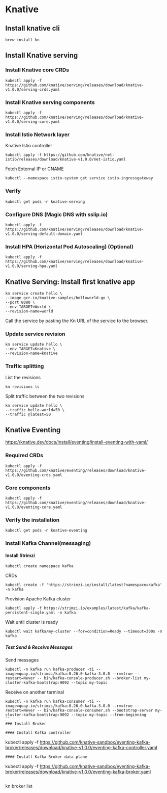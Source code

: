 # Knative
## Install knative cli
```
brew install kn
```

## Install Knative serving
### Install Knative core CRDs
```
kubectl apply -f https://github.com/knative/serving/releases/download/knative-v1.0.0/serving-crds.yaml
```

### Install Knative serving components
```
kubectl apply -f https://github.com/knative/serving/releases/download/knative-v1.0.0/serving-core.yaml
```
### Install Istio Network layer
Knative Istio controller
```
kubectl apply -f https://github.com/knative/net-istio/releases/download/knative-v1.0.0/net-istio.yaml
```
Fetch External IP or CNAME
```
kubectl --namespace istio-system get service istio-ingressgateway
```
### Verify
```
kubectl get pods -n knative-serving
```

### Configure DNS (Magic DNS with sslip.io)
```
kubectl apply -f https://github.com/knative/serving/releases/download/knative-v1.0.0/serving-default-domain.yaml
```
### Install HPA (Horizontal Pod Autoscaling) (Optional)
```
kubectl apply -f https://github.com/knative/serving/releases/download/knative-v1.0.0/serving-hpa.yaml
```

## Knative Serving: Install first knative app
```
kn service create hello \
--image gcr.io/knative-samples/helloworld-go \
--port 8080 \
--env TARGET=World \
--revision-name=world
```
Call the service by pasting the Kn URL of the service to the browser.

### Update service revision
```
kn service update hello \
--env TARGET=Knative \
--revision-name=knative
````

### Traffic splitting
List the revisions
```
kn revisions ls
```
Split traffic between the two revisions
```
kn service update hello \
--traffic hello-world=50 \
--traffic @latest=50
```

## Knative Eventing
https://knative.dev/docs/install/eventing/install-eventing-with-yaml/
### Required CRDs
```
kubectl apply -f https://github.com/knative/eventing/releases/download/knative-v1.0.0/eventing-crds.yaml
```
### Core components
```
kubectl apply -f https://github.com/knative/eventing/releases/download/knative-v1.0.0/eventing-core.yaml
```
### Verify the installation
```
kubectl get pods -n knative-eventing
```
### Install Kafka Channel(messaging)
#### Install Strimzi
```
kubectl create namespace kafka
```
CRDs
```
kubectl create -f 'https://strimzi.io/install/latest?namespace=kafka' -n kafka
```
Provision Apache Kafka cluster
```
kubectl apply -f https://strimzi.io/examples/latest/kafka/kafka-persistent-single.yaml -n kafka
```
Wait until cluster is ready
```
kubectl wait kafka/my-cluster --for=condition=Ready --timeout=300s -n kafka 
```
##### Test Send & Receive Messages
Send messages
```
kubectl -n kafka run kafka-producer -ti --image=quay.io/strimzi/kafka:0.26.0-kafka-3.0.0 --rm=true --restart=Never -- bin/kafka-console-producer.sh --broker-list my-cluster-kafka-bootstrap:9092 --topic my-topic
```
Receive on another terminal
```
kubectl -n kafka run kafka-consumer -ti --image=quay.io/strimzi/kafka:0.26.0-kafka-3.0.0 --rm=true --restart=Never -- bin/kafka-console-consumer.sh --bootstrap-server my-cluster-kafka-bootstrap:9092 --topic my-topic --from-beginning
``
### Install Broker

#### Install Kafka controller
```
kubectl apply -f https://github.com/knative-sandbox/eventing-kafka-broker/releases/download/knative-v1.0.0/eventing-kafka-controller.yaml
```
#### Install Kafka Broker data plane
```
kubectl apply -f https://github.com/knative-sandbox/eventing-kafka-broker/releases/download/knative-v1.0.0/eventing-kafka-broker.yaml
```

```
kn broker list
```

